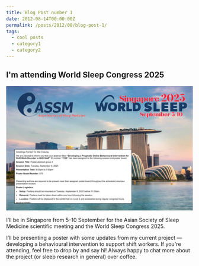 ```yaml
---
title: Blog Post number 1
date: 2012-08-14T00:00:00Z
permalink: /posts/2012/08/blog-post-1/
tags:
  - cool posts
  - category1
  - category2
---
```

## I'm attending World Sleep Congress 2025

![](/uploads/news-20250729.png)

I’ll be in Singapore from 5–10 September for the Asian Society of Sleep Medicine scientific meeting and the World Sleep Congress 2025.

I’ll be presenting a poster with some updates from my current project — developing a behavioural intervention to support shift workers. If you're attending, feel free to drop by and say hi! Always happy to chat more about the project (or sleep research in general) over coffee.

&nbsp;

&nbsp;